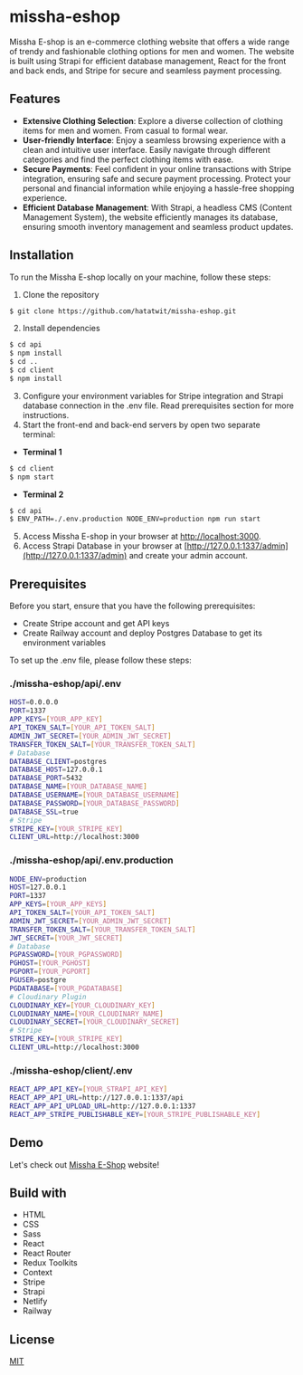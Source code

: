 # missha-eshop
Missha E-shop is an e-commerce clothing website that offers a wide range of trendy and fashionable clothing options for men and women. The website is built using Strapi for efficient database management, React for the front and back ends, and Stripe for secure and seamless payment processing.

## Features
- **Extensive Clothing Selection**: Explore a diverse collection of clothing items for men and women. From casual to formal wear.
- **User-friendly Interface**: Enjoy a seamless browsing experience with a clean and intuitive user interface. Easily navigate through different categories and find the perfect clothing items with ease.
- **Secure Payments**: Feel confident in your online transactions with Stripe integration, ensuring safe and secure payment processing. Protect your personal and financial information while enjoying a hassle-free shopping experience.
- **Efficient Database Management**: With Strapi, a headless CMS (Content Management System), the website efficiently manages its database, ensuring smooth inventory management and seamless product updates.

## Installation
To run the Missha E-shop locally on your machine, follow these steps:

1. Clone the repository
```bash
$ git clone https://github.com/hatatwit/missha-eshop.git
```
2. Install dependencies
```bash
$ cd api
$ npm install
$ cd ..
$ cd client
$ npm install
```
3. Configure your environment variables for Stripe integration and Strapi database connection in the .env file. Read prerequisites section for more instructions.
4. Start the front-end and back-end servers by open two separate terminal:
- **Terminal 1**
```bash
$ cd client
$ npm start
```
- **Terminal 2**
```bash
$ cd api
$ ENV_PATH=./.env.production NODE_ENV=production npm run start
```
5. Access Missha E-shop in your browser at [http://localhost:3000](http://localhost:3000).
6. Access Strapi Database in your browser at [http://127.0.0.1:1337/admin](http://127.0.0.1:1337/admin) and create your admin account.

## Prerequisites
Before you start, ensure that you have the following prerequisites:
* Create Stripe account and get API keys
* Create Railway account and deploy Postgres Database to get its environment variables

To set up the .env file, please follow these steps:
### ./missha-eshop/api/.env

```bash
HOST=0.0.0.0
PORT=1337
APP_KEYS=[YOUR_APP_KEY]
API_TOKEN_SALT=[YOUR_API_TOKEN_SALT]
ADMIN_JWT_SECRET=[YOUR_ADMIN_JWT_SECRET]
TRANSFER_TOKEN_SALT=[YOUR_TRANSFER_TOKEN_SALT]
# Database
DATABASE_CLIENT=postgres
DATABASE_HOST=127.0.0.1
DATABASE_PORT=5432
DATABASE_NAME=[YOUR_DATABASE_NAME]
DATABASE_USERNAME=[YOUR_DATABASE_USERNAME]
DATABASE_PASSWORD=[YOUR_DATABASE_PASSWORD]
DATABASE_SSL=true
# Stripe
STRIPE_KEY=[YOUR_STRIPE_KEY]
CLIENT_URL=http://localhost:3000

```

### ./missha-eshop/api/.env.production
```bash
NODE_ENV=production
HOST=127.0.0.1
PORT=1337
APP_KEYS=[YOUR_APP_KEYS]
API_TOKEN_SALT=[YOUR_API_TOKEN_SALT]
ADMIN_JWT_SECRET=[YOUR_ADMIN_JWT_SECRET]
TRANSFER_TOKEN_SALT=[YOUR_TRANSFER_TOKEN_SALT]
JWT_SECRET=[YOUR_JWT_SECRET]
# Database
PGPASSWORD=[YOUR_PGPASSWORD]
PGHOST=[YOUR_PGHOST]
PGPORT=[YOUR_PGPORT]
PGUSER=postgre
PGDATABASE=[YOUR_PGDATABASE]
# Cloudinary Plugin
CLOUDINARY_KEY=[YOUR_CLOUDINARY_KEY]
CLOUDINARY_NAME=[YOUR_CLOUDINARY_NAME]
CLOUDINARY_SECRET=[YOUR_CLOUDINARY_SECRET]
# Stripe
STRIPE_KEY=[YOUR_STRIPE_KEY]
CLIENT_URL=http://localhost:3000

```
### ./missha-eshop/client/.env
```bash
REACT_APP_API_KEY=[YOUR_STRAPI_API_KEY] 
REACT_APP_API_URL=http://127.0.0.1:1337/api
REACT_APP_API_UPLOAD_URL=http://127.0.0.1:1337
REACT_APP_STRIPE_PUBLISHABLE_KEY=[YOUR_STRIPE_PUBLISHABLE_KEY] 

```

## Demo

Let's check out [Missha E-Shop](https://missha.netlify.app) website!

## Build with
* HTML
* CSS
* Sass 
* React
* React Router
* Redux Toolkits
* Context
* Stripe
* Strapi
* Netlify
* Railway

## License

[MIT](https://choosealicense.com/licenses/mit/)
